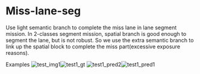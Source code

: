 # Miss-lane-seg
Use light semantic branch to complete the miss lane in lane segment mission.
In 2-classes segment mission, spatial branch is good enough to segment the lane, but is not robust. So we use the extra semantic branch to link up the spatial block to complete the miss part(excessive exposure reasons). 

Examples
![test_img1](https://github.com/user-attachments/assets/941ba8b8-638a-4119-ac1f-b7f13afc041e)![test1_gt](https://github.com/user-attachments/assets/d457b8d5-0551-4e23-ba6f-3cee25986fc5)
![test1_pred2](https://github.com/user-attachments/assets/010760a1-17d2-41a6-880c-f5c8577dd942)![test1_pred1](https://github.com/user-attachments/assets/ff5dad8b-feb7-46ad-9e8a-5fa74d6200ba)
